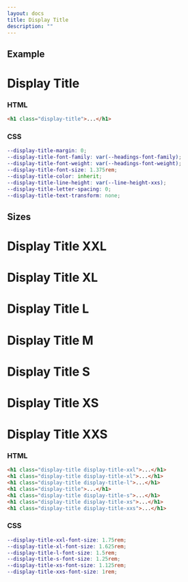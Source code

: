 ```yaml
---
layout: docs
title: Display Title
description: ""
---
```


## Example

<h1 class="display-title">Display Title</h1>

### HTML

```html
<h1 class="display-title">...</h1>
```

### CSS

```scss
--display-title-margin: 0;
--display-title-font-family: var(--headings-font-family);
--display-title-font-weight: var(--headings-font-weight);
--display-title-font-size: 1.375rem;
--display-title-color: inherit;
--display-title-line-height: var(--line-height-xxs);
--display-title-letter-spacing: 0;
--display-title-text-transform: none;
```

## Sizes

<h1 class="display-title display-title-xxl">Display Title XXL</h1>
<h1 class="display-title display-title-xl">Display Title XL</h1>
<h1 class="display-title display-title-l">Display Title L</h1>
<h1 class="display-title">Display Title M</h1>
<h1 class="display-title display-title-s">Display Title S</h1>
<h1 class="display-title display-title-xs">Display Title XS</h1>
<h1 class="display-title display-title-xxs">Display Title XXS</h1>

### HTML

```html
<h1 class="display-title display-title-xxl">...</h1>
<h1 class="display-title display-title-xl">...</h1>
<h1 class="display-title display-title-l">...</h1>
<h1 class="display-title">...</h1>
<h1 class="display-title display-title-s">...</h1>
<h1 class="display-title display-title-xs">...</h1>
<h1 class="display-title display-title-xxs">...</h1>
```

### CSS

```scss
--display-title-xxl-font-size: 1.75rem;
--display-title-xl-font-size: 1.625rem;
--display-title-l-font-size: 1.5rem;
--display-title-s-font-size: 1.25rem;
--display-title-xs-font-size: 1.125rem;
--display-title-xxs-font-size: 1rem;
```
